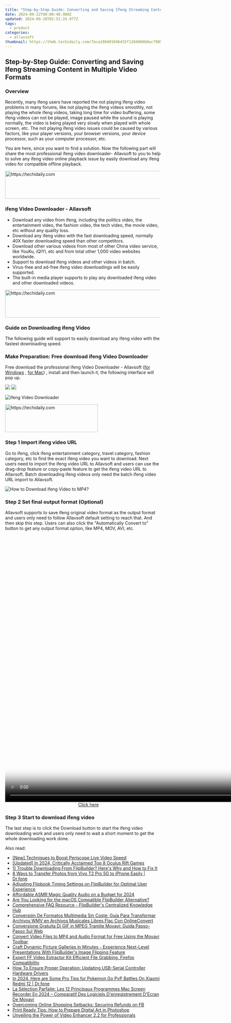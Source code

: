 ```yaml
---
title: "Step-by-Step Guide: Converting and Saving Ifeng Streaming Content in Multiple Video Formats"
date: 2024-09-22T00:00:40.980Z
updated: 2024-09-28T02:51:24.977Z
tags:
  - product
categories:
  - allavsoft
thumbnail: https://thmb.techidaily.com/7aca198401046d15f1204860b0acf905dd286e143743513f29d02bcd22967183.jpg
---
```


## Step-by-Step Guide: Converting and Saving Ifeng Streaming Content in Multiple Video Formats

### Overview

Recently, many ifeng users have reported the not playing ifeng video problems in many forums, like not playing the ifeng videos smoothly, not playing the whole ifeng videos, taking long time for video buffering, some ifeng videos can not be played, image paused while the sound is playing normally, the video is being played very slowly when played with whole screen, etc. The not playing ifeng video issues could be caused by various factors, like your player versions, your browser versions, your device processor, such as your computer processor, etc.

You are here, since you want to find a solution. Now the following part will share the most professional ifeng video downloader- Allavsoft to you to help to solve any ifeng video online playback issue by easily download any ifeng video for compatible offline playback.

<!-- affiliate ads begin -->
<a href="https://appsumo.8odi.net/c/5597632/2144289/7443" target="_top" id="2144289">
  <img src="//a.impactradius-go.com/display-ad/7443-2144289" border="0" alt="https://techidaily.com" width="728" height="90"/>
</a>
<img height="0" width="0" src="https://appsumo.8odi.net/i/5597632/2144289/7443" style="position:absolute;visibility:hidden;" border="0" />
<!-- affiliate ads end -->

### ifeng Video Downloader - Allavsoft

* Download any video from ifeng, including the politics video, the entertainment video, the fashion video, the tech video, the movie video, etc without any quality loss.
* Download any ifeng video with the fast downloading speed, normally 40X faster downloading speed than other competitors.
* Download other various videos from most of other China video service, like YouKu, iQIYI, etc and from total other 1,000 video websites worldwide.
* Support to download ifeng videos and other videos in batch.
* Virus-free and ad-free ifeng video downloadings will be easily supported.
* The built-in media player supports to play any downloaded ifeng video and other downloaded videos.

<!-- affiliate ads begin -->
<a href="https://unicoeye.pxf.io/c/5597632/2134229/18498" target="_top" id="2134229">
  <img src="//a.impactradius-go.com/display-ad/18498-2134229" border="0" alt="https://techidaily.com" width="728" height="90"/>
</a>
<img height="0" width="0" src="https://unicoeye.pxf.io/i/5597632/2134229/18498" style="position:absolute;visibility:hidden;" border="0" />
<!-- affiliate ads end -->

### Guide on Downloading ifeng Video

The following guide will support to easily download any ifeng video with the fastest downloading speed.

### Make Preparation: Free download ifeng Video Downloader

Free download the professional ifeng Video Downloader - Allavsoft ([for Windows](https://tools.techidaily.com/allavsoft/products/) , [for Mac](https://tools.techidaily.com/allavsoft/products/)) , install and then launch it, the following interface will pop up.

[![](https://www.allavsoft.com/how-to/../images/how-to/free-download-win.jpg)](https://tools.techidaily.com/allavsoft/products/) [![](https://www.allavsoft.com/how-to/../images/how-to/free-download-mac.jpg)](https://tools.techidaily.com/allavsoft/products/)

![ifeng Video Downloader](https://www.allavsoft.com/how-to/../images/allavsoft/screen-shot-600.jpg)

<!-- affiliate ads begin -->
<a href="https://aligracehair.sjv.io/c/5597632/1880940/19272" target="_top" id="1880940">
  <img src="//a.impactradius-go.com/display-ad/19272-1880940" border="0" alt="https://techidaily.com" width="300" height="90"/>
</a>
<img height="0" width="0" src="https://aligracehair.sjv.io/i/5597632/1880940/19272" style="position:absolute;visibility:hidden;" border="0" />
<!-- affiliate ads end -->

### Step 1 Import ifeng video URL

Go to ifeng, click ifeng entertainment category, travel category, fashion category, etc to find the exact ifeng video you want to download. Next users need to import the ifeng video URL to Allavsoft and users can use the drag-drop feature or copy-paste feature to get the ifeng video URL to Allavsoft. Batch downloading ifeng videos only need the batch ifeng video URL import to Allavsoft.

![How to Download ifeng Video to MP4?](https://www.allavsoft.com/how-to/../images/how-to/download-rtmp-video/download-rtmp-video.jpg)

### Step 2 Set final output format (Optional)

Allavsoft supports to save ifeng original video format as the output format and users only need to follow Allavsoft default setting to reach that. And then skip this step. Users can also click the "Automatically Convert to" button to get any output format option, like MP4, MOV, AVI, etc.

<!-- affiliate ads begin -->
<span id="1484963">
					<video width="864" height="864" style="cursor:pointer"
           poster="//a.impactradius-go.com/display-clicktoplayimage/1484963.png"
           onclick="if(!this.playClicked){this.play();this.setAttribute('controls',true);this.playClicked=true;}">
	   <source src="//a.impactradius-go.com/display-ad/16446-1484963">
	   <img src="//a.impactradius-go.com/display-clicktoplayimage/1484963.png" style="border: none; height: 100%; width: 100%; object-fit: contain">
	</video>
	<div style="width:540px;text-align:center"><a href="javascript:window.open(decodeURIComponent('https%3A%2F%2Flaganoo.pxf.io%2Fc%2F5597632%2F1484963%2F16446'), '_blank');void(0);">Click here</a></div>
</span>
<img height="0" width="0" src="https://imp.pxf.io/i/5597632/1484963/16446" style="position:absolute;visibility:hidden;" border="0" />
<!-- affiliate ads end -->

### Step 3 Start to download ifeng video

The last step is to click the Download button to start the ifeng video downloading work and users only need to wait a short moment to get the whole downloading work done.

<ins class="adsbygoogle"
     style="display:block"
     data-ad-format="autorelaxed"
     data-ad-client="ca-pub-7571918770474297"
     data-ad-slot="1223367746"></ins>

<ins class="adsbygoogle"
     style="display:block"
     data-ad-client="ca-pub-7571918770474297"
     data-ad-slot="8358498916"
     data-ad-format="auto"
     data-full-width-responsive="true"></ins>

<span class="atpl-alsoreadstyle">Also read:</span>
<div><ul>
<li><a href="https://some-approaches.techidaily.com/new-techniques-to-boost-periscope-live-video-speed/"><u>[New] Techniques to Boost Periscope Live Video Speed</u></a></li>
<li><a href="https://fox-hovers.techidaily.com/updated-in-2024-critically-acclaimed-top-8-oculus-rift-games/"><u>[Updated] In 2024, Critically Acclaimed Top 8 Oculus Rift Games</u></a></li>
<li><a href="https://win-tips.techidaily.com/1-trouble-downloading-from-flipbuilder-heres-why-and-how-to-fix-it/"><u>1) Trouble Downloading From FlipBuilder? Here's Why and How to Fix It</u></a></li>
<li><a href="https://blog-min.techidaily.com/8-ways-to-transfer-photos-from-vivo-t2-pro-5g-to-iphone-easily-drfone-by-drfone-transfer-from-android-transfer-from-android/"><u>8 Ways to Transfer Photos from Vivo T2 Pro 5G to iPhone Easily | Dr.fone</u></a></li>
<li><a href="https://win-tips.techidaily.com/adjusting-flipbook-timing-settings-on-flipbuilder-for-optimal-user-experience/"><u>Adjusting Flipbook Timing Settings on FlipBuilder for Optimal User Experience</u></a></li>
<li><a href="https://extra-information.techidaily.com/affordable-asmr-magic-quality-audio-on-a-budget-for-2024/"><u>Affordable ASMR Magic Quality Audio on a Budget for 2024</u></a></li>
<li><a href="https://win-tips.techidaily.com/are-you-looking-for-the-macos-compatible-flipbuilder-alternative/"><u>Are You Looking for the macOS Compatible FlipBuilder Alternative?</u></a></li>
<li><a href="https://win-tips.techidaily.com/comprehensive-faq-resource-flipbuilders-centralized-knowledge-hub/"><u>Comprehensive FAQ Resource - FlipBuilder's Centralized Knowledge Hub</u></a></li>
<li><a href="https://win-tips.techidaily.com/conversion-de-formatos-multimedia-sin-coste-guia-para-transformar-archivos-wmv-en-archivos-musicales-libres-flac-con-onlineconvert/"><u>Conversión De Formatos Multimedia Sin Coste: Guía Para Transformar Archivos WMV en Archivos Musicales Libres Flac Con OnlineConvert</u></a></li>
<li><a href="https://win-tips.techidaily.com/conversione-gratuita-di-gif-in-mpeg-tramite-movavi-guida-passo-passo-sul-web/"><u>Conversione Gratuita Di GIF in MPEG Tramite Movavi: Guida Passo-Passo Sul Web</u></a></li>
<li><a href="https://win-tips.techidaily.com/convert-video-files-to-mp4-and-audio-format-for-free-using-the-movavi-toolbar/"><u>Convert Video Files to MP4 and Audio Format for Free Using the Movavi Toolbar</u></a></li>
<li><a href="https://win-tips.techidaily.com/craft-dynamic-picture-galleries-in-minutes-experience-next-level-presentations-with-flipbuilders-image-flipping-feature/"><u>Craft Dynamic Picture Galleries in Minutes - Experience Next-Level Presentations With FlipBuilder's Image Flipping Feature</u></a></li>
<li><a href="https://facebook-video-content.techidaily.com/expert-ff-video-extractor-kit-efficient-file-grabbing-firefox-compatibility/"><u>Expert FF Video Extractor Kit Efficient File Grabbing, Firefox Compatibility</u></a></li>
<li><a href="https://hardware-updates.techidaily.com/how-to-ensure-proper-operation-updating-usb-serial-controller-hardware-drivers/"><u>How To Ensure Proper Operation: Updating USB-Serial Controller Hardware Drivers</u></a></li>
<li><a href="https://android-pokemon-go.techidaily.com/in-2024-here-are-some-pro-tips-for-pokemon-go-pvp-battles-on-xiaomi-redmi-12-drfone-by-drfone-virtual-android/"><u>In 2024, Here are Some Pro Tips for Pokemon Go PvP Battles On Xiaomi Redmi 12 | Dr.fone</u></a></li>
<li><a href="https://win-tips.techidaily.com/la-selection-parfaite-les-12-principaux-programmes-mac-screen-recorder-en-2024-comparatif-des-logiciels-denregistrement-decran-de-movavi/"><u>La Sélection Parfaite: Les 12 Principaux Programmes Mac Screen Recorder En 2024 – Comparatif Des Logiciels D'enregistrement D'Écran De Movavi</u></a></li>
<li><a href="https://facebook.techidaily.com/overcoming-online-shopping-setbacks-securing-refunds-on-fb/"><u>Overcoming Online Shopping Setbacks: Securing Refunds on FB</u></a></li>
<li><a href="https://buynow-info.techidaily.com/print-ready-tips-how-to-prepare-digital-art-in-photoshop/"><u>Print Ready Tips: How to Prepare Digital Art in Photoshop</u></a></li>
<li><a href="https://fox-access.techidaily.com/unveiling-the-power-of-video-enhancer-22-for-professionals/"><u>Unveiling the Power of Video Enhancer 2.2 for Professionals</u></a></li>
</ul></div>

